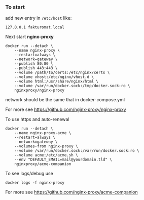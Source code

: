 ### To start

add new entry in `/etc/host` like:

    127.0.0.1 fakturomat.local

Next start **nginx-proxy**

    docker run --detach \
        --name nginx-proxy \
        --restart=always \
        --network=gateway \
        --publish 80:80 \
        --publish 443:443 \
        --volume /path/to/certs:/etc/nginx/certs \
        --volume vhost:/etc/nginx/vhost.d \
        --volume html:/usr/share/nginx/html \
        --volume /var/run/docker.sock:/tmp/docker.sock:ro \
        nginxproxy/nginx-proxy

network should be the same that in docker-compose.yml

For more see https://github.com/nginx-proxy/nginx-proxy

To use https and auto-renewal 

    docker run --detach \
        --name nginx-proxy-acme \
        --restart=always \
        --network=gateway \
        --volumes-from nginx-proxy \
        --volume /var/run/docker.sock:/var/run/docker.sock:ro \
        --volume acme:/etc/acme.sh \
        --env "DEFAULT_EMAIL=mail@yourdomain.tld" \
        nginxproxy/acme-companion

To see logs/debug use
    
    docker logs -f nginx-proxy

For more see https://github.com/nginx-proxy/acme-companion
